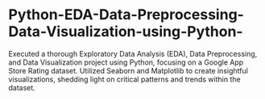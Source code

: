 # Python-EDA-Data-Preprocessing-Data-Visualization-using-Python-
Executed a thorough Exploratory Data Analysis (EDA), Data Preprocessing, and Data Visualization project using Python, focusing on a Google App Store Rating dataset. Utilized Seaborn and Matplotlib to create insightful visualizations, shedding light on critical patterns and trends within the dataset.
